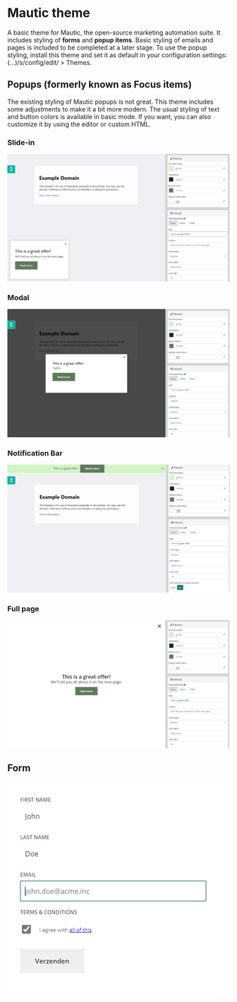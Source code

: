# Mautic theme
A basic theme for Mautic, the open-source marketing automation suite. It includes styling of **forms** and **popup items**. Basic styling of emails and pages is included to be completed at a later stage. To use the popup styling, install this theme and set it as default in your configuration settings: (...)/s/config/edit/ > Themes.

## Popups (formerly known as Focus items)
The existing styling of Mautic popups is not great. This theme includes some adjustments to make it a bit more modern. The usual styling of text and button colors is available in basic mode. If you want, you can also customize it by using the editor or custom HTML.

### Slide-in
![Slide-in](https://raw.githubusercontent.com/Custonext/mautic-theme/main/img/slide-in.png)

### Modal 
![Modal](https://raw.githubusercontent.com/Custonext/mautic-theme/main/img/modal.png)

### Notification Bar
![Bar](https://raw.githubusercontent.com/Custonext/mautic-theme/main/img/bar.png)

### Full page
![Full page](https://raw.githubusercontent.com/Custonext/mautic-theme/main/img/fullpage.png)

## Form
![Notification Bar](https://raw.githubusercontent.com/Custonext/mautic-theme/main/img/form.png)
